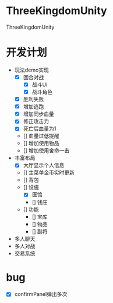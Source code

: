# ThreeKingdomUnity
ThreeKingdomUnity
# 开发计划
- 玩法demo实现
    - [x] 回合对战
        - [x] 战斗UI
        - [x] 战斗角色
    - [x] 胜利失败
    - [x] 增加逃跑
    - [x] 增加同步血量
    - [x] 修正攻击力
    - [x] 死亡后血量为1
    - [] 血量过低提醒
    - [] 增加使用物品
    - [] 增加使用舍命一击
- 丰富布局
    - [x] 大厅显示个人信息
    - [] 主菜单金币实时更新
    - [] 背包
    - [] 设施
        - [x] 医馆
        - [] 钱庄
    - [] 功能
        - [] 宝库
        - [] 物品
        - [] 副将
- 多人聊天
- 多人对战
- 交易系统


# bug
- [x] confirmPanel弹出多次